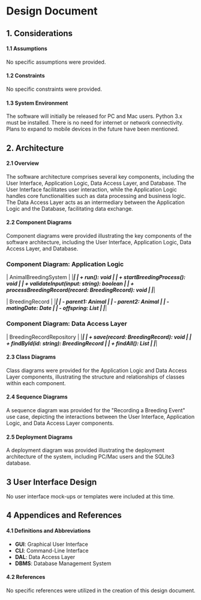 # Design Document

## 1. Considerations

#### 1.1 Assumptions
No specific assumptions were provided.

#### 1.2 Constraints
No specific constraints were provided.

#### 1.3 System Environment
The software will initially be released for PC and Mac users. Python 3.x must be installed. There is no need for internet or network connectivity. Plans to expand to mobile devices in the future have been mentioned.

## 2. Architecture

#### 2.1 Overview
The software architecture comprises several key components, including the User Interface, Application Logic, Data Access Layer, and Database. The User Interface facilitates user interaction, while the Application Logic handles core functionalities such as data processing and business logic. The Data Access Layer acts as an intermediary between the Application Logic and the Database, facilitating data exchange.

#### 2.2 Component Diagrams
Component diagrams were provided illustrating the key components of the software architecture, including the User Interface, Application Logic, Data Access Layer, and Database.

### Component Diagram: Application Logic

| AnimalBreedingSystem                                      |
|___________________________________________________________|
| + run(): void                                             |
| + startBreedingProcess(): void                            |
| + validateInput(input: string): boolean                   |
| + processBreedingRecord(record: BreedingRecord): void     |
|___________________________________________________________|

| BreedingRecord                                            |
|___________________________________________________________|
| - parent1: Animal                                         |
| - parent2: Animal                                         |
| - matingDate: Date                                        |
| - offspring: List                                         |
|___________________________________________________________|

### Component Diagram: Data Access Layer

| BreedingRecordRepository                                  |
|___________________________________________________________|
| + save(record: BreedingRecord): void                      |
| + findById(id: string): BreedingRecord                    |
| + findAll(): List                                         |
|___________________________________________________________|

#### 2.3 Class Diagrams
Class diagrams were provided for the Application Logic and Data Access Layer components, illustrating the structure and relationships of classes within each component.

#### 2.4 Sequence Diagrams
A sequence diagram was provided for the "Recording a Breeding Event" use case, depicting the interactions between the User Interface, Application Logic, and Data Access Layer components.

#### 2.5 Deployment Diagrams
A deployment diagram was provided illustrating the deployment architecture of the system, including PC/Mac users and the SQLite3 database.

## 3 User Interface Design
No user interface mock-ups or templates were included at this time.

## 4 Appendices and References

#### 4.1 Definitions and Abbreviations
- **GUI**: Graphical User Interface
- **CLI**: Command-Line Interface
- **DAL**: Data Access Layer
- **DBMS**: Database Management System

#### 4.2 References
No specific references were utilized in the creation of this design document.

